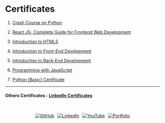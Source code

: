 # Certificates 
1. [Crash Course on Python](https://www.coursera.org/account/accomplishments/verify/SB34FGYV4T54?utm_source=link&utm_medium=certificate&utm_content=cert_image&utm_campaign=sharing_cta&utm_product=course)

2. [React JS- Complete Guide for Frontend Web Development](https://www.udemy.com/certificate/UC-18b20f44-b9d5-4be6-8960-ae98ae8d0c44/) 

3. [Introduction to HTML5](https://www.coursera.org/account/accomplishments/verify/VJJQ3A23DTCH?utm_source%3Dandroid%26utm_medium%3Dcertificate%26utm_content%3Dcert_image%26utm_campaign%3Dsharing_cta%26utm_product%3Dcourse)

4. [Introduction to Front-End Development](https://www.coursera.org/account/accomplishments/verify/QYQEAQ6SH98C?utm_source%3Dandroid%26utm_medium%3Dcertificate%26utm_content%3Dcert_image%26utm_campaign%3Dsharing_cta%26utm_product%3Dcourse)

5. [Introduction to Back-End Development](https://www.coursera.org/account/accomplishments/verify/X9U7BHNZCKXJ?utm_source%3Dandroid%26utm_medium%3Dcertificate%26utm_content%3Dcert_image%26utm_campaign%3Dsharing_cta%26utm_product%3Dcourse)


6. [Programming with JavaScript](https://www.coursera.org/account/accomplishments/verify/QK3SLF9CK78F?utm_source%3Dandroid%26utm_medium%3Dcertificate%26utm_content%3Dcert_image%26utm_campaign%3Dsharing_cta%26utm_product%3Dcourse)


7. [Python (Basic) Certificate](https://www.hackerrank.com/certificates/e180da4fbf0b)


--- 
#### Others Certificates : [LinkedIn Certificates](https://www.linkedin.com/in/soumojit-shome/details/certifications/)

<br>

<!-- # Connect with me :   -->

<div style="display: flex; justify-content: center; flex-wrap: wrap; gap: 10px;">
 
[![GitHub](https://img.shields.io/badge/github-%2324292e.svg?&style=for-the-badge&logo=github&logoColor=white)](https://github.com/Soumojitshome2023) 

[![LinkedIn](https://img.shields.io/badge/linkedin-%231E77B5.svg?&style=for-the-badge&logo=linkedin&logoColor=white)](https://www.linkedin.com/in/soumojit-shome-90a190241)
  
[![YouTube](https://img.shields.io/badge/youtube-%23EE4831.svg?&style=for-the-badge&logo=youtube&logoColor=white)](https://youtube.com/@soumojitshome)

[![Portfolio](https://img.shields.io/badge/Portfolio-%23000000.svg?style=for-the-badge&logo=vercel&logoColor=white)](https://www.soumojitshome.me/)
  
</div>

<br>
